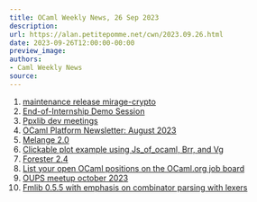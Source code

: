 ```yaml
---
title: OCaml Weekly News, 26 Sep 2023
description:
url: https://alan.petitepomme.net/cwn/2023.09.26.html
date: 2023-09-26T12:00:00-00:00
preview_image:
authors:
- Caml Weekly News
source:
---
```

    
<ol><li><a href="https://alan.petitepomme.net/cwn/2023.09.26.html#1">maintenance release mirage-crypto</a></li><li><a href="https://alan.petitepomme.net/cwn/2023.09.26.html#2">End-of-Internship Demo Session</a></li><li><a href="https://alan.petitepomme.net/cwn/2023.09.26.html#3">Ppxlib dev meetings</a></li><li><a href="https://alan.petitepomme.net/cwn/2023.09.26.html#4">OCaml Platform Newsletter: August 2023</a></li><li><a href="https://alan.petitepomme.net/cwn/2023.09.26.html#5">Melange 2.0</a></li><li><a href="https://alan.petitepomme.net/cwn/2023.09.26.html#6">Clickable plot example using Js_of_ocaml, Brr, and Vg</a></li><li><a href="https://alan.petitepomme.net/cwn/2023.09.26.html#7">Forester 2.4</a></li><li><a href="https://alan.petitepomme.net/cwn/2023.09.26.html#8">List your open OCaml positions on the OCaml.org job board</a></li><li><a href="https://alan.petitepomme.net/cwn/2023.09.26.html#9">OUPS meetup october 2023</a></li><li><a href="https://alan.petitepomme.net/cwn/2023.09.26.html#10">Fmlib 0.5.5 with emphasis on combinator parsing with lexers</a></li></ol>
